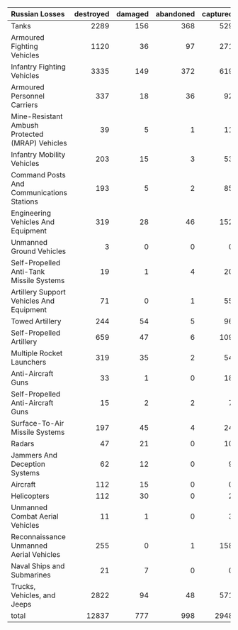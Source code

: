 | Russian Losses                                   |   destroyed |   damaged |   abandoned |   captured |   total |
|:-------------------------------------------------|------------:|----------:|------------:|-----------:|--------:|
| Tanks                                            |        2289 |       156 |         368 |        529 |    3342 |
| Armoured Fighting Vehicles                       |        1120 |        36 |          97 |        271 |    1524 |
| Infantry Fighting Vehicles                       |        3335 |       149 |         372 |        619 |    4475 |
| Armoured Personnel Carriers                      |         337 |        18 |          36 |         92 |     483 |
| Mine-Resistant Ambush Protected  (MRAP) Vehicles |          39 |         5 |           1 |         11 |      56 |
| Infantry Mobility Vehicles                       |         203 |        15 |           3 |         53 |     274 |
| Command Posts And Communications Stations        |         193 |         5 |           2 |         85 |     285 |
| Engineering Vehicles And Equipment               |         319 |        28 |          46 |        152 |     545 |
| Unmanned Ground Vehicles                         |           3 |         0 |           0 |          0 |       3 |
| Self-Propelled Anti-Tank Missile Systems         |          19 |         1 |           4 |         20 |      44 |
| Artillery Support Vehicles And Equipment         |          71 |         0 |           1 |         55 |     127 |
| Towed Artillery                                  |         244 |        54 |           5 |         96 |     399 |
| Self-Propelled Artillery                         |         659 |        47 |           6 |        109 |     821 |
| Multiple Rocket Launchers                        |         319 |        35 |           2 |         54 |     410 |
| Anti-Aircraft Guns                               |          33 |         1 |           0 |         18 |      52 |
| Self-Propelled Anti-Aircraft Guns                |          15 |         2 |           2 |          7 |      26 |
| Surface-To-Air Missile Systems                   |         197 |        45 |           4 |         24 |     270 |
| Radars                                           |          47 |        21 |           0 |         10 |      78 |
| Jammers And Deception Systems                    |          62 |        12 |           0 |          9 |      83 |
| Aircraft                                         |         112 |        15 |           0 |          0 |     127 |
| Helicopters                                      |         112 |        30 |           0 |          2 |     144 |
| Unmanned Combat Aerial Vehicles                  |          11 |         1 |           0 |          3 |      15 |
| Reconnaissance Unmanned Aerial Vehicles          |         255 |         0 |           1 |        158 |     414 |
| Naval Ships and Submarines                       |          21 |         7 |           0 |          0 |      28 |
| Trucks, Vehicles, and Jeeps                      |        2822 |        94 |          48 |        571 |    3535 |
| total                                            |       12837 |       777 |         998 |       2948 |   17560 |
